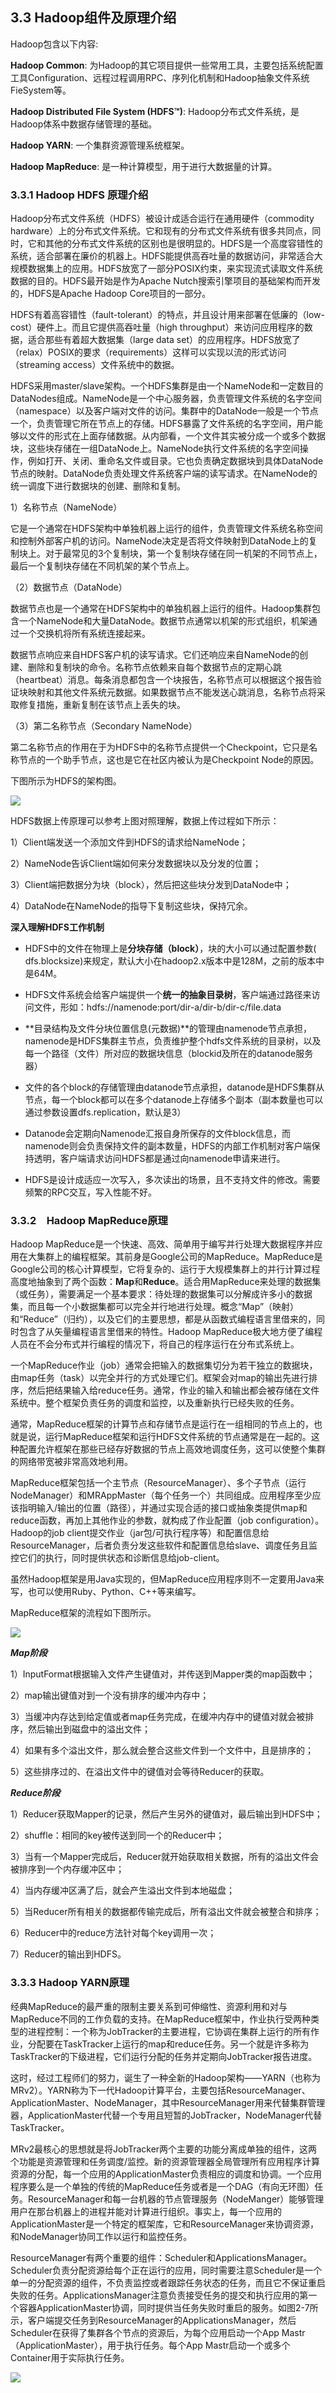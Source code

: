 ## 3.3 Hadoop组件及原理介绍

Hadoop包含以下内容:

**Hadoop Common**: 为Hadoop的其它项目提供一些常用工具，主要包括系统配置工具Configuration、远程过程调用RPC、序列化机制和Hadoop抽象文件系统FieSystem等。

**Hadoop Distributed File System \(HDFS™\)**: Hadoop分布式文件系统，是Hadoop体系中数据存储管理的基础。

**Hadoop YARN**: 一个集群资源管理系统框架。

**Hadoop MapReduce**: 是一种计算模型，用于进行大数据量的计算。

### 3.3.1 Hadoop HDFS 原理介绍

Hadoop分布式文件系统（HDFS）被设计成适合运行在通用硬件（commodity hardware）上的分布式文件系统。它和现有的分布式文件系统有很多共同点，同时，它和其他的分布式文件系统的区别也是很明显的。HDFS是一个高度容错性的系统，适合部署在廉价的机器上。HDFS能提供高吞吐量的数据访问，非常适合大规模数据集上的应用。HDFS放宽了一部分POSIX约束，来实现流式读取文件系统数据的目的。HDFS最开始是作为Apache Nutch搜索引擎项目的基础架构而开发的，HDFS是Apache Hadoop Core项目的一部分。

HDFS有着高容错性（fault-tolerant）的特点，并且设计用来部署在低廉的（low-cost）硬件上。而且它提供高吞吐量（high throughput）来访问应用程序的数据，适合那些有着超大数据集（large data set）的应用程序。HDFS放宽了（relax）POSIX的要求（requirements）这样可以实现以流的形式访问（streaming access）文件系统中的数据。

HDFS采用master/slave架构。一个HDFS集群是由一个NameNode和一定数目的DataNodes组成。NameNode是一个中心服务器，负责管理文件系统的名字空间（namespace）以及客户端对文件的访问。集群中的DataNode一般是一个节点一个，负责管理它所在节点上的存储。HDFS暴露了文件系统的名字空间，用户能够以文件的形式在上面存储数据。从内部看，一个文件其实被分成一个或多个数据块，这些块存储在一组DataNode上。NameNode执行文件系统的名字空间操作，例如打开、关闭、重命名文件或目录。它也负责确定数据块到具体DataNode节点的映射。DataNode负责处理文件系统客户端的读写请求。在NameNode的统一调度下进行数据块的创建、删除和复制。

1）名称节点（NameNode）

它是一个通常在HDFS架构中单独机器上运行的组件，负责管理文件系统名称空间和控制外部客户机的访问。NameNode决定是否将文件映射到DataNode上的复制块上。对于最常见的3个复制块，第一个复制块存储在同一机架的不同节点上，最后一个复制块存储在不同机架的某个节点上。

（2）数据节点（DataNode）

数据节点也是一个通常在HDFS架构中的单独机器上运行的组件。Hadoop集群包含一个NameNode和大量DataNode。数据节点通常以机架的形式组织，机架通过一个交换机将所有系统连接起来。

数据节点响应来自HDFS客户机的读写请求。它们还响应来自NameNode的创建、删除和复制块的命令。名称节点依赖来自每个数据节点的定期心跳（heartbeat）消息。每条消息都包含一个块报告，名称节点可以根据这个报告验证块映射和其他文件系统元数据。如果数据节点不能发送心跳消息，名称节点将采取修复措施，重新复制在该节点上丢失的块。

（3）第二名称节点（Secondary NameNode）

第二名称节点的作用在于为HDFS中的名称节点提供一个Checkpoint，它只是名称节点的一个助手节点，这也是它在社区内被认为是Checkpoint Node的原因。



下图所示为HDFS的架构图。

![](/assets/3.3.1_1.png)

HDFS数据上传原理可以参考上图对照理解，数据上传过程如下所示：

1）Client端发送一个添加文件到HDFS的请求给NameNode；

2）NameNode告诉Client端如何来分发数据块以及分发的位置；

3）Client端把数据分为块（block），然后把这些块分发到DataNode中；

4）DataNode在NameNode的指导下复制这些块，保持冗余。

**深入理解HDFS工作机制**

* HDFS中的文件在物理上是**分块存储（block）**，块的大小可以通过配置参数\( dfs.blocksize\)来规定，默认大小在hadoop2.x版本中是128M，之前的版本中是64M。
* HDFS文件系统会给客户端提供一个**统一的抽象目录树**，客户端通过路径来访问文件，形如：hdfs://namenode:port/dir-a/dir-b/dir-c/file.data
* **目录结构及文件分块位置信息\(元数据\)**的管理由namenode节点承担，namenode是HDFS集群主节点，负责维护整个hdfs文件系统的目录树，以及每一个路径（文件）所对应的数据块信息（blockid及所在的datanode服务器）
* 文件的各个block的存储管理由datanode节点承担，datanode是HDFS集群从节点，每一个block都可以在多个datanode上存储多个副本（副本数量也可以通过参数设置dfs.replication，默认是3）
* Datanode会定期向Namenode汇报自身所保存的文件block信息，而namenode则会负责保持文件的副本数量，HDFS的内部工作机制对客户端保持透明，客户端请求访问HDFS都是通过向namenode申请来进行。

* HDFS是设计成适应一次写入，多次读出的场景，且不支持文件的修改。需要频繁的RPC交互，写入性能不好。

### 3.3.2　Hadoop MapReduce原理

Hadoop MapReduce是一个快速、高效、简单用于编写并行处理大数据程序并应用在大集群上的编程框架。其前身是Google公司的MapReduce。MapReduce是Google公司的核心计算模型，它将复杂的、运行于大规模集群上的并行计算过程高度地抽象到了两个函数：**Map**和**Reduce**。适合用MapReduce来处理的数据集（或任务），需要满足一个基本要求：待处理的数据集可以分解成许多小的数据集，而且每一个小数据集都可以完全并行地进行处理。概念“Map”（映射）和“Reduce”（归约），以及它们的主要思想，都是从函数式编程语言里借来的，同时包含了从矢量编程语言里借来的特性。Hadoop MapReduce极大地方便了编程人员在不会分布式并行编程的情况下，将自己的程序运行在分布式系统上。

一个MapReduce作业（job）通常会把输入的数据集切分为若干独立的数据块，由map任务（task）以完全并行的方式处理它们。框架会对map的输出先进行排序，然后把结果输入给reduce任务。通常，作业的输入和输出都会被存储在文件系统中。整个框架负责任务的调度和监控，以及重新执行已经失败的任务。

通常，MapReduce框架的计算节点和存储节点是运行在一组相同的节点上的，也就是说，运行MapReduce框架和运行HDFS文件系统的节点通常是在一起的。这种配置允许框架在那些已经存好数据的节点上高效地调度任务，这可以使整个集群的网络带宽被非常高效地利用。

MapReduce框架包括一个主节点（ResourceManager）、多个子节点（运行NodeManager）和MRAppMaster（每个任务一个）共同组成。应用程序至少应该指明输入/输出的位置（路径），并通过实现合适的接口或抽象类提供map和reduce函数，再加上其他作业的参数，就构成了作业配置（job configuration）。Hadoop的job client提交作业（jar包/可执行程序等）和配置信息给ResourceManager，后者负责分发这些软件和配置信息给slave、调度任务且监控它们的执行，同时提供状态和诊断信息给job-client。

虽然Hadoop框架是用Java实现的，但MapReduce应用程序则不一定要用Java来写，也可以使用Ruby、Python、C++等来编写。

MapReduce框架的流程如下图所示。

![](/assets/3.3.2_1.png)

_**Map阶段**_

1）InputFormat根据输入文件产生键值对，并传送到Mapper类的map函数中；

2）map输出键值对到一个没有排序的缓冲内存中；

3）当缓冲内存达到给定值或者map任务完成，在缓冲内存中的键值对就会被排序，然后输出到磁盘中的溢出文件；

4）如果有多个溢出文件，那么就会整合这些文件到一个文件中，且是排序的；

5）这些排序过的、在溢出文件中的键值对会等待Reducer的获取。

_**Reduce阶段**_

1）Reducer获取Mapper的记录，然后产生另外的键值对，最后输出到HDFS中；

2）shuffle：相同的key被传送到同一个的Reducer中；

3）当有一个Mapper完成后，Reducer就开始获取相关数据，所有的溢出文件会被排序到一个内存缓冲区中；

4）当内存缓冲区满了后，就会产生溢出文件到本地磁盘；

5）当Reducer所有相关的数据都传输完成后，所有溢出文件就会被整合和排序；

6）Reducer中的reduce方法针对每个key调用一次；

7）Reducer的输出到HDFS。

### 3.3.3 Hadoop YARN原理

经典MapReduce的最严重的限制主要关系到可伸缩性、资源利用和对与MapReduce不同的工作负载的支持。在MapReduce框架中，作业执行受两种类型的进程控制：一个称为JobTracker的主要进程，它协调在集群上运行的所有作业，分配要在TaskTracker上运行的map和reduce任务。另一个就是许多称为TaskTracker的下级进程，它们运行分配的任务并定期向JobTracker报告进度。

这时，经过工程师们的努力，诞生了一种全新的Hadoop架构——YARN（也称为MRv2）。YARN称为下一代Hadoop计算平台，主要包括ResourceManager、ApplicationMaster、NodeManager，其中ResourceManager用来代替集群管理器，ApplicationMaster代替一个专用且短暂的JobTracker，NodeManager代替TaskTracker。

MRv2最核心的思想就是将JobTracker两个主要的功能分离成单独的组件，这两个功能是资源管理和任务调度/监控。新的资源管理器全局管理所有应用程序计算资源的分配，每一个应用的ApplicationMaster负责相应的调度和协调。一个应用程序要么是一个单独的传统的MapReduce任务或者是一个DAG（有向无环图）任务。ResourceManager和每一台机器的节点管理服务（NodeManger）能够管理用户在那台机器上的进程并能对计算进行组织。事实上，每一个应用的ApplicationMaster是一个特定的框架库，它和ResourceManager来协调资源，和NodeManager协同工作以运行和监控任务。

ResourceManager有两个重要的组件：Scheduler和ApplicationsManager。Scheduler负责分配资源给每个正在运行的应用，同时需要注意Scheduler是一个单一的分配资源的组件，不负责监控或者跟踪任务状态的任务，而且它不保证重启失败的任务。ApplicationsManager注意负责接受任务的提交和执行应用的第一个容器ApplicationMaster协调，同时提供当任务失败时重启的服务。如图2-7所示，客户端提交任务到ResourceManager的ApplicationsManager，然后Scheduler在获得了集群各个节点的资源后，为每个应用启动一个App Mastr（ApplicationMaster），用于执行任务。每个App Mastr启动一个或多个Container用于实际执行任务。

![](/assets/3.3.3_1.png)

